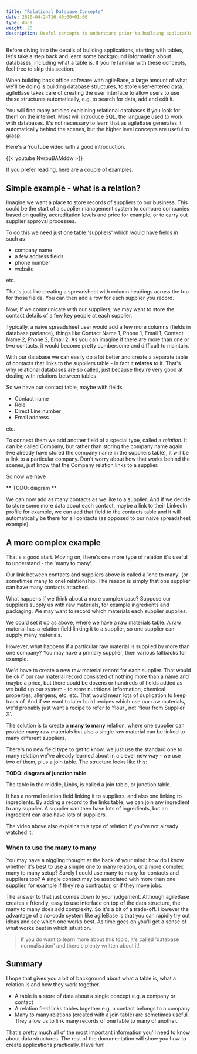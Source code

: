 ```yaml
---
title: "Relational Database Concepts"
date: 2020-04-24T16:40:00+01:00
type: docs
weight: 20
description: Useful concepts to understand prior to building applications
---
```

Before diving into the details of building applications, starting with tables, let's take a step back and learn some background information about databases, including what a table is. If you're familiar with these concepts, feel free to skip this section.

When building back office software with agileBase, a large amount of what we'll be doing is building database structures, to store user-entered data. agileBase takes care of creating the user interface to allow users to use these structures automatically, e.g. to search for data, add and edit it.

You will find many articles explaining relational databases if you look for them on the internet. Most will introduce SQL, the language used to work with databases. It's not necessary to learn that as agileBase generates it automatically behind the scenes, but the higher level concepts are useful to grasp.

Here's a YouTube video with a good introduction.

{{< youtube NvrpuBAMddw >}}

If you prefer reading, here are a couple of examples.

## Simple example - what is a relation?
Imagine we want a place to store records of suppliers to our business. This could be the start of a supplier management system to compare companies based on quality, accreditation levels and price for example, or to carry out supplier approval processes.

To do this we need just one table 'suppliers' which would have fields in such as
* company name
* a few address fields
* phone number
* website

etc.

That's just like creating a spreadsheet with column headings across the top for those fields. You can then add a row for each supplier you record.

Now, if we communicate with our suppliers, we may want to store the contact details of a few key people at each supplier.

Typically, a naive spreadsheet user would add a few more columns (fields in database parlance), things like Contact Name 1, Phone 1, Email 1, Contact Name 2, Phone 2, Email 2. As you can imagine if there are more than one or two contacts, it would become pretty cumbersome and difficult to maintain.

With our database we can easily do a lot better and create a separate table of contacts that links to the suppliers table - in fact it **relates** to it. That's why relational databases are so called, just because they're very good at dealing with relations between tables.

So we have our contact table, maybe with fields
* Contact name
* Role
* Direct Line number
* Email address

etc.

To connect them we add another field of a special type, called a *relation*. It can be called Company, but rather than storing the company name again (we already have stored the company name in the suppliers table), it will be a link to a particular company. Don't worry about how that works behind the scenes, just know that the Company relation links to a supplier.

So now we have

** TODO: diagram **

We can now add as many contacts as we like to a supplier. And if we decide to store some more data about each contact, maybe a link to their LinkedIn profile for example, we can add that field to the contacts table and it will automatically be there for all contacts (as opposed to our naive spreadsheet example).

## A more complex example
That's a good start. Moving on, there's one more type of relation it's useful to understand - the 'many to many'.

Our link between contacts and suppliers above is called a 'one to many' (or sometimes many to one) relationship. The reason is simply that one supplier can have many contacts attached.

What happens if we think about a more complex case? Suppose our suppliers supply us with raw materials, for example ingredients and packaging. We may want to record which materials each supplier supplies.

We could set it up as above, where we have a raw materials table. A raw material has a relation field linking it to a supplier, so one supplier can supply many materials.

However, what happens if a particular raw material is supplied by more than one company? You may have a primary supplier, then various fallbacks for example.

We'd have to create a new raw material record for each supplier. That would be ok if our raw material record consisted of nothing more than a name and maybe a price, but there could be dozens or hundreds of fields added as we build up our system - to store nutritional information, chemical properties, allergens, etc. etc. That would mean lots of duplication to keep track of. And if we want to later build recipes which use our raw materials, we'd probably just want a recipe to refer to 'flour', not 'flour from Supplier X'.

The solution is to create a **many to many** relation, where one supplier can provide many raw materials but also a single raw material can be linked to many different suppliers.

There's no new field type to get to know, we just use the standard one to many relation we've already learned about in a clever new way - we use two of them, plus a join table. The structure looks like this:

**TODO: diagram of junction table**

The table in the middle, Links, is called a join table, or junction table.

It has a normal relation field linking it to suppliers, and also one linking to ingredients. By adding a record to the links table, we can join any ingredient to any supplier. A supplier can then have lots of ingredients, but an ingredient can also have lots of suppliers.

The video above also explains this type of relation if you've not already watched it.

### When to use the many to many
You may have a niggling thought at the back of your mind: how do I know whether it's best to use a simple one to many relation, or a more complex many to many setup? Surely I could use many to many for contacts and suppliers too? A single contact may be associated with more than one supplier, for example if they're a contractor, or if they move jobs.

The answer to that just comes down to your judgement. Although agileBase creates a friendly, easy to use interface on top of the data structure, the many to many does add complexity. So it's a bit of a trade-off. However the advantage of a no-code system like agileBase is that you can rapidly try out ideas and see which one works best. As time goes on you'll get a sense of what works best in which situation.

> If you do want to learn more about this topic, it's called 'database normalisation' and there's plenty written about it!

## Summary
I hope that gives you a bit of background about what a table is, what a relation is and how they work together.
* A table is a store of data about a single concept e.g. a company or contact
* A relation field links tables together e.g. a contact belongs to a company
* Many to many relations (created with a join table) are sometimes useful. They allow us to link many records of one table to many of another.

That's pretty much all of the most important information you'll need to know about data structures. The rest of the documentation will show you how to create applications practically. Have fun!










